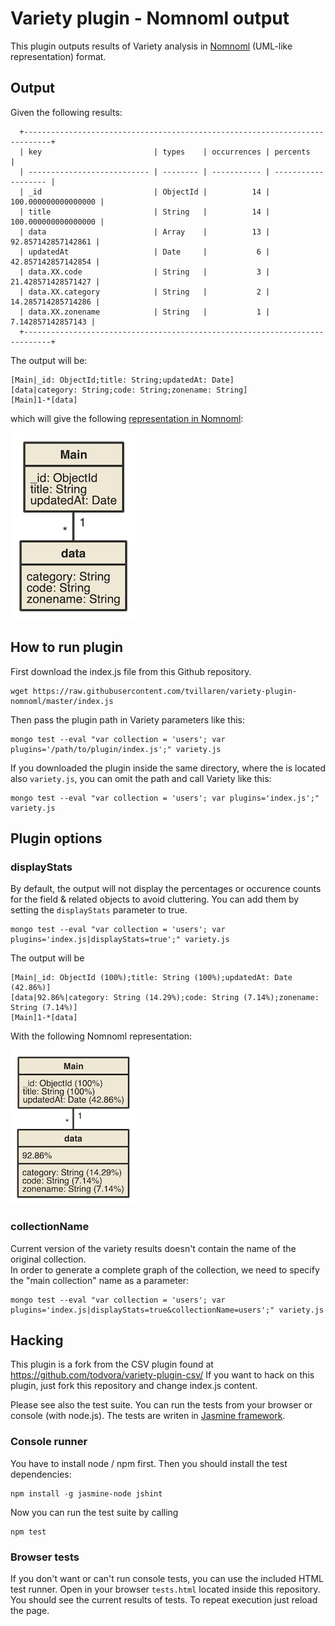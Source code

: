 # Variety plugin - Nomnoml output

This plugin outputs results of Variety analysis in [Nomnoml](http://www.nomnoml.com/) (UML-like representation) format.

## Output

Given the following results:

```
  +----------------------------------------------------------------------------+
  | key                         | types    | occurrences | percents            |
  | --------------------------- | -------- | ----------- | ------------------- |
  | _id                         | ObjectId |          14 | 100.000000000000000 |
  | title                       | String   |          14 | 100.000000000000000 |
  | data                        | Array    |          13 |  92.857142857142861 |
  | updatedAt                   | Date     |           6 |  42.857142857142854 |
  | data.XX.code                | String   |           3 |  21.428571428571427 |
  | data.XX.category            | String   |           2 |  14.285714285714286 |
  | data.XX.zonename            | String   |           1 |   7.142857142857143 |
  +----------------------------------------------------------------------------+
```
The output will be:

```
[Main|_id: ObjectId;title: String;updatedAt: Date] 
[data|category: String;code: String;zonename: String]
[Main]1-*[data]
```

which will give the following [representation in Nomnoml](http://www.nomnoml.com/#view/%5BMain%7C_id%3A%20ObjectId%3Btitle%3A%20String%3BupdatedAt%3A%20Date%5D%20%0A%5Bdata%7Ccategory%3A%20String%3Bcode%3A%20String%3Bzonename%3A%20String%5D%0A%5BMain%5D1-*%5Bdata%5D):

![Graph without stats](./graph-without-stats.png)

## How to run plugin
First download the index.js file from this Github repository.

```
wget https://raw.githubusercontent.com/tvillaren/variety-plugin-nomnoml/master/index.js
```

Then pass the plugin path in Variety parameters like this:

```
mongo test --eval "var collection = 'users'; var plugins='/path/to/plugin/index.js';" variety.js
```

If you downloaded the plugin inside the same directory, where the is located also ```variety.js```,
you can omit the path and call Variety like this:

```
mongo test --eval "var collection = 'users'; var plugins='index.js';" variety.js
```

## Plugin options

### displayStats

By default, the output will not display the percentages or occurence counts for the field & related objects to avoid cluttering. You can add them by setting the `displayStats` parameter to true.

```
mongo test --eval "var collection = 'users'; var plugins='index.js|displayStats=true';" variety.js
```

The output will be 

```
[Main|_id: ObjectId (100%);title: String (100%);updatedAt: Date (42.86%)] 
[data|92.86%|category: String (14.29%);code: String (7.14%);zonename: String (7.14%)] 
[Main]1-*[data]
```

With the following Nomnoml representation:

![Graph with stats](./graph-with-stats.png)

### collectionName

Current version of the variety results doesn't contain the name of the original collection.  
In order to generate a complete graph of the collection, we need to specify the "main collection" name as a parameter:

```
mongo test --eval "var collection = 'users'; var plugins='index.js|displayStats=true&collectionName=users';" variety.js
```

## Hacking

This plugin is a fork from the CSV plugin found at https://github.com/todvora/variety-plugin-csv/
If you want to hack on this plugin, just fork this repository and change index.js content.

Please see also the test suite. You can run the tests from your browser or console (with node.js). The tests are writen in [Jasmine framework](https://jasmine.github.io/1.3/introduction.html).

### Console runner
You have to install node / npm first. Then you should install the test dependencies:

```
npm install -g jasmine-node jshint
```

Now you can run the test suite by calling
```
npm test
```

### Browser tests
If you don't want or can't run console tests, you can use the included HTML test runner. Open in your browser ```tests.html``` located inside this repository. You should see the current results of tests. To repeat execution  just reload the page.
